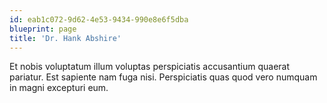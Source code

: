 ```yaml
---
id: eab1c072-9d62-4e53-9434-990e8e6f5dba
blueprint: page
title: 'Dr. Hank Abshire'
---
```

Et nobis voluptatum illum voluptas perspiciatis accusantium quaerat pariatur. Est sapiente nam fuga nisi. Perspiciatis quas quod vero numquam in magni excepturi eum.